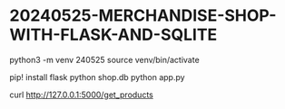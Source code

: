 # 20240525-MERCHANDISE-SHOP-WITH-FLASK-AND-SQLITE
python3 -m venv 240525
source venv/bin/activate

pip! install flask
python shop.db
python app.py


 curl http://127.0.0.1:5000/get_products
